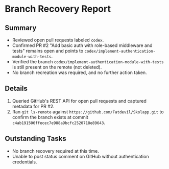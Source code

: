 # Branch Recovery Report

## Summary
- Reviewed open pull requests labeled `codex`.
- Confirmed PR #2 "Add basic auth with role-based middleware and tests" remains open and points to `codex/implement-authentication-module-with-tests`.
- Verified the branch `codex/implement-authentication-module-with-tests` is still present on the remote (not deleted).
- No branch recreation was required, and no further action taken.

## Details
1. Queried GitHub's REST API for open pull requests and captured metadata for PR #2.
2. Ran `git ls-remote` against `https://github.com/Fatdevil/Skolapp.git` to confirm the branch exists at commit `c4ab191506ffecec7e988a9bcfc2520718e89643`.

## Outstanding Tasks
- No branch recovery required at this time.
- Unable to post status comment on GitHub without authentication credentials.
